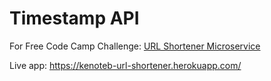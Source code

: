 # Timestamp API
For Free Code Camp Challenge: [URL Shortener Microservice](https://www.freecodecamp.com/challenges/url-shortener-microservice)

Live app: https://kenoteb-url-shortener.herokuapp.com/
